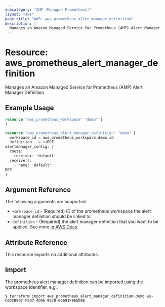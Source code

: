 ```yaml
---
subcategory: "AMP (Managed Prometheus)"
layout: "aws"
page_title: "AWS: aws_prometheus_alert_manager_definition"
description: |-
  Manages an Amazon Managed Service for Prometheus (AMP) Alert Manager Definition
---
```


# Resource: aws_prometheus_alert_manager_definition

Manages an Amazon Managed Service for Prometheus (AMP) Alert Manager Definition

## Example Usage

```terraform
resource "aws_prometheus_workspace" "demo" {
}

resource "aws_prometheus_alert_manager_definition" "demo" {
  workspace_id = aws_prometheus_workspace.demo.id
  definition   = <<EOF
alertmanager_config: |
  route:
    receiver: 'default'
  receivers:
    - name: 'default'
EOF
}
```

## Argument Reference

The following arguments are supported:

* `workspace_id` - (Required) ID of the prometheus workspace the alert manager definition should be linked to
* `definition` - (Required) the alert manager definition that you want to be applied. See more [in AWS Docs](https://docs.aws.amazon.com/prometheus/latest/userguide/AMP-alert-manager.html).

## Attribute Reference

This resource exports no additional attributes.

## Import

The prometheus alert manager definition can be imported using the workspace identifier, e.g.,

```
$ terraform import aws_prometheus_alert_manager_definition.demo ws-C6DCB907-F2D7-4D96-957B-66691F865D8B
```
